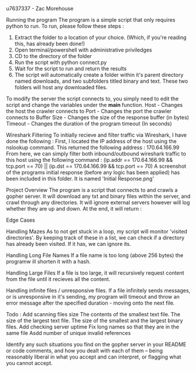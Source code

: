 u7637337 - Zac Morehouse   

Running the program
The program is a simple script that only requires python to run. To run, please follow these steps :
1) Extract the folder to a location of your choice. (Which, if you're reading this, has already been done!)
2) Open terminal/powershell with administrative priviledges 
3) CD to the directory of the folder
4) Run the script with python connect.py 
5) Wait for the script to run and return the results
6) The script will automatically create a folder within it's parent directory named downloads, and two subfolders titled binary and text. These two folders will host any downloaded files. 

To modify the server the script connects to, you simply need to edit the script and change the variables under the __main__ function. 
Host - Changes the host the crawler connects to
Port - Changes the port the crawler connects to
Buffer Size - Changes the size of the response buffer (in bytes)
Timeout - Changes the duration of the program timeout (In seconds)

Wireshark Filtering
To initially recieve and filter traffic via Wireshark, I have done the following :
First, I located the IP address of the host using the nslookup command. This returned the following address : 170.64.166.99 
From here, we can simply filter both inbound/outbound wireshark traffic to this host using the following command : (ip.addr == 170.64.166.99 && tcp.port == 70) || (ip.dst == 170.64.166.99 && tcp.port == 70)
A screenshot of the programs initial response (before any logic has been applied) has been included in this folder. It is named  'Initial Response.png' 

Project Overview
The program is a script that connects to and crawls a gopher server. It will download any txt and binary files within the server, and crawl through any directories. It will ignore external servers however will log whether they are up and down. At the end, it will return  :

Edge Cases

Handling Mazes
As to not get stuck in a loop, my script will monitor 'visited directories'. By keeping track of these in a list, we can check if a directory has already been visited. If it has, we can ignore its.

Handling Long File Names
If a file name is too long (above 256 bytes) the programw ill shorten it with a hash.

Handling Large Files
If a file is too large, it will recursively request content from the file until it recieves all the content. 

Handling infinite files / unresponsive files.
If a file infinitely sends messages, or is unresponsive in it's sending, my program will timeout and throw an error message after the specified duration - moving onto the next file.



Todo :
Add scanning files size
    The contents of the smallest text file.
    The size of the largest text file.
    The size of the smallest and the largest binary files.
Add checking server uptime
Fix long names so that they are in the same file
Asdd number of unique invalid references

Identify any such situations you find on the gopher server in your
README or code comments, and how you dealt with each of them – being reasonably liberal in what you
accept and can interpret, or flagging what you cannot accept.
